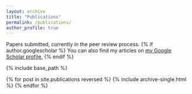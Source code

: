 ```yaml
---
layout: archive
title: "Publications"
permalink: /publications/
author_profile: true
---
```

Papers submitted, currently in the peer review process.
{% if author.googlescholar %}
  You can also find my articles on <u><a href="{{author.googlescholar}}">my Google Scholar profile</a>.</u>
{% endif %}

{% include base_path %}

{% for post in site.publications reversed %}
  {% include archive-single.html %}
{% endfor %}
